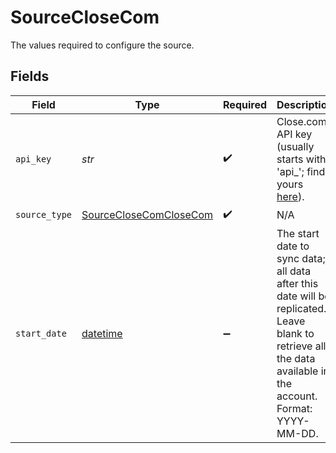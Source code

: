 # SourceCloseCom

The values required to configure the source.


## Fields

| Field                                                                                                                                                        | Type                                                                                                                                                         | Required                                                                                                                                                     | Description                                                                                                                                                  | Example                                                                                                                                                      |
| ------------------------------------------------------------------------------------------------------------------------------------------------------------ | ------------------------------------------------------------------------------------------------------------------------------------------------------------ | ------------------------------------------------------------------------------------------------------------------------------------------------------------ | ------------------------------------------------------------------------------------------------------------------------------------------------------------ | ------------------------------------------------------------------------------------------------------------------------------------------------------------ |
| `api_key`                                                                                                                                                    | *str*                                                                                                                                                        | :heavy_check_mark:                                                                                                                                           | Close.com API key (usually starts with 'api_'; find yours <a href="https://app.close.com/settings/api/">here</a>).                                           |                                                                                                                                                              |
| `source_type`                                                                                                                                                | [SourceCloseComCloseCom](../../models/shared/sourceclosecomclosecom.md)                                                                                      | :heavy_check_mark:                                                                                                                                           | N/A                                                                                                                                                          |                                                                                                                                                              |
| `start_date`                                                                                                                                                 | [datetime](https://docs.python.org/3/library/datetime.html#datetime-objects)                                                                                 | :heavy_minus_sign:                                                                                                                                           | The start date to sync data; all data after this date will be replicated. Leave blank to retrieve all the data available in the account. Format: YYYY-MM-DD. | 2021-01-01                                                                                                                                                   |